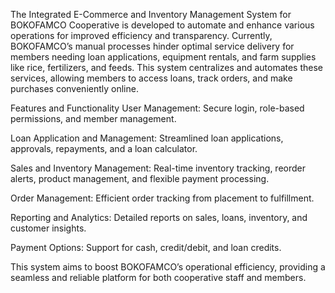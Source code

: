 The Integrated E-Commerce and Inventory Management System for BOKOFAMCO Cooperative is developed to automate and enhance various operations for improved efficiency and transparency. Currently, BOKOFAMCO’s manual processes hinder optimal service delivery for members needing loan applications, equipment rentals, and farm supplies like rice, fertilizers, and feeds. This system centralizes and automates these services, allowing members to access loans, track orders, and make purchases conveniently online.

Features and Functionality
User Management: Secure login, role-based permissions, and member management.

Loan Application and Management: Streamlined loan applications, approvals, repayments, and a loan calculator.

Sales and Inventory Management: Real-time inventory tracking, reorder alerts, product management, and flexible payment processing.

Order Management: Efficient order tracking from placement to fulfillment.

Reporting and Analytics: Detailed reports on sales, loans, inventory, and customer insights.

Payment Options: Support for cash, credit/debit, and loan credits.

This system aims to boost BOKOFAMCO’s operational efficiency, providing a seamless and reliable platform for both cooperative staff and members.
 
 
